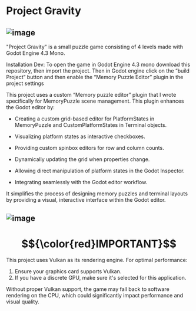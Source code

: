 # Project Gravity
![image](https://github.com/user-attachments/assets/4c569bde-1d91-484d-b7d8-d2ce17d1b10b)
---

"Project Gravity" is a small puzzle game consisting of 4 levels made with Godot Engine 4.3 Mono. 

Installation Dev:
To open the game in Godot Engine 4.3 mono download this repository, then import the project. Then in Godot engine click on the “build Project” button and then enable the “Memory Puzzle Editor” plugin in the project settings

This project uses a custom “Memory puzzle editor” plugin that I wrote specifically for MemoryPuzzle scene management.
This plugin enhances the Godot editor by:

- Creating a custom grid-based editor for PlatformStates in MemoryPuzzle and CustomPlatformStates in Terminal objects.

- Visualizing platform states as interactive checkboxes.

- Providing custom spinbox editors for row and column counts.

- Dynamically updating the grid when properties change.

- Allowing direct manipulation of platform states in the Godot Inspector.

- Integrating seamlessly with the Godot editor workflow.

It simplifies the process of designing memory puzzles and terminal layouts by providing a visual, interactive interface within the Godot editor.

![image](https://github.com/user-attachments/assets/94861df8-f408-487e-abc9-5ff2f7379bd2)
---

# $${\color{red}IMPORTANT}$$

This project uses Vulkan as its rendering engine. For optimal performance:

1. Ensure your graphics card supports Vulkan.
2. If you have a discrete GPU, make sure it's selected for this application.

Without proper Vulkan support, the game may fall back to software rendering on the CPU, which could significantly impact performance and visual quality.

